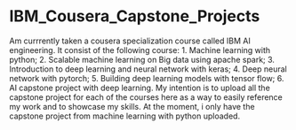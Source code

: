 # IBM_Cousera_Capstone_Projects
Am currrently taken a cousera specialization course called IBM AI engineering. It consist of the following course: 1. Machine learning with python; 2. Scalable machine learning on Big data using apache spark; 3. Introduction to deep learning and neural network with keras; 4. Deep neural network with pytorch; 5. Building deep learning models with tensor flow; 6. AI capstone project with deep learning. 
My intention is to upload all the capstone project for each of the courses here as a way to easily reference my work and to showcase my skills. At the moment, i only have the capstone project from machine learning with python uploaded. 
